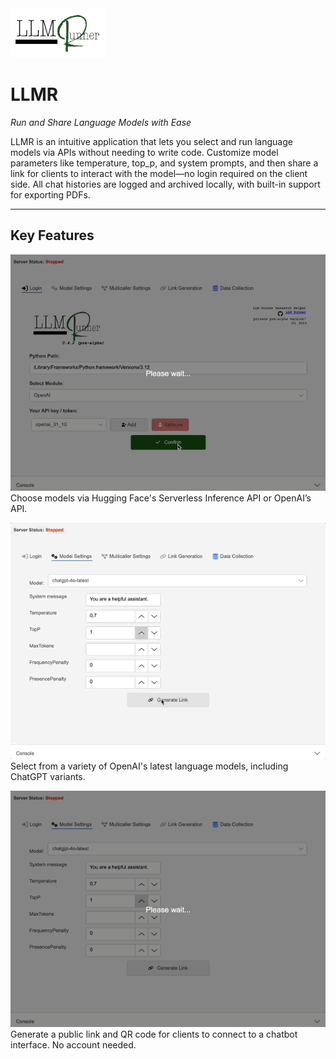 <picture>
  <source srcset="LLMR/Assets/logo_wide_DARK.png" media="(prefers-color-scheme: dark)">
  <img src="LLMR/Assets/logo_wide.png" alt="LLMR Logo" width="30%">
</picture>

# LLMR

*Run and Share Language Models with Ease*

LLMR is an intuitive application that lets you select and run language models via APIs without needing to write code. Customize model parameters like temperature, top_p, and system prompts, and then share a link for clients to interact with the model—no login required on the client side. All chat histories are logged and archived locally, with built-in support for exporting PDFs. 

---

## Key Features

![Login with API Key and Python Path](LLMR/Assets/GIFs/loginWithAPIkeyANDpythoPath.gif)
Choose models via Hugging Face's Serverless Inference API or OpenAI’s API.

![OpenAI Model Selection](LLMR/Assets/GIFs/openAiModelSelection.gif)
Select from a variety of OpenAI's latest language models, including ChatGPT variants.

![Share Public Link](LLMR/Assets/GIFs/shareLink.gif)
Generate a public link and QR code for clients to connect to a chatbot interface. No account needed.
